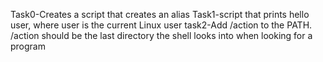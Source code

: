 Task0-Creates a script that creates an alias
Task1-script that prints hello user, where user is the current Linux user
task2-Add /action to the PATH. /action should be the last directory the shell looks into when looking for a program
